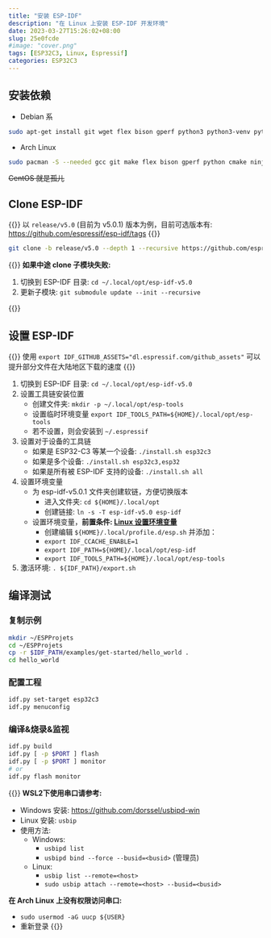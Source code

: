 ```yaml
---
title: "安装 ESP-IDF"
description: "在 Linux 上安装 ESP-IDF 开发环境"
date: 2023-03-27T15:26:02+08:00
slug: 25e0fcde
#image: "cover.png"
tags: [ESP32C3, Linux, Espressif]
categories: ESP32C3
---
```


## 安装依赖

- Debian 系

```bash
sudo apt-get install git wget flex bison gperf python3 python3-venv python3-setuptools cmake ninja-build ccache libffi-dev libssl-dev dfu-util libusb-1.0-0
```

- Arch Linux

```bash
sudo pacman -S --needed gcc git make flex bison gperf python cmake ninja ccache dfu-util libusb
```

~~CentOS 就是孤儿~~

## Clone ESP-IDF

{{<hint info>}}
以 `release/v5.0` (目前为 v5.0.1) 版本为例，目前可选版本有: <https://github.com/espressif/esp-idf/tags>
{{</hint>}}

```bash
git clone -b release/v5.0 --depth 1 --recursive https://github.com/espressif/esp-idf.git ${HOME}/.local/opt/esp-idf-v5.0
```

{{<hint info>}}
**如果中途 clone 子模块失败:**

1. 切换到 ESP-IDF 目录: `cd ~/.local/opt/esp-idf-v5.0`
2. 更新子模块: `git submodule update --init --recursive`

{{</hint>}}

## 设置 ESP-IDF

{{<hint info>}}
使用 `export IDF_GITHUB_ASSETS="dl.espressif.com/github_assets"` 可以提升部分文件在大陆地区下载的速度
{{</hint>}}

1. 切换到 ESP-IDF 目录: `cd ~/.local/opt/esp-idf-v5.0`
1. 设置工具链安装位置
    - 创建文件夹: `mkdir -p ~/.local/opt/esp-tools`
    - 设置临时环境变量 `export IDF_TOOLS_PATH=${HOME}/.local/opt/esp-tools`
    - 若不设置，则会安装到 `~/.espressif`
1. 设置对于设备的工具链
    - 如果是 ESP32-C3 等某一个设备: `./install.sh esp32c3`
    - 如果是多个设备: `./install.sh esp32c3,esp32`
    - 如果是所有被 ESP-IDF 支持的设备: `./install.sh all`
1. 设置环境变量
    - 为 esp-idf-v5.0.1 文件夹创建软链，方便切换版本
        - 进入文件夹: `cd ${HOME}/.local/opt`
        - 创建链接: `ln -s -T esp-idf-v5.0 esp-idf`
    - 设置环境变量，**前置条件: [Linux 设置环境变量](/post/0e62ab6b/)**
        - 创建编辑 `${HOME}/.local/profile.d/esp.sh` 并添加：
        - `export IDF_CCACHE_ENABLE=1`
        - `export IDF_PATH=${HOME}/.local/opt/esp-idf`
        - `export IDF_TOOLS_PATH=${HOME}/.local/opt/esp-tools`
1. 激活环境: `. ${IDF_PATH}/export.sh`

## 编译测试

### 复制示例

```bash
mkdir ~/ESPProjets
cd ~/ESPProjets
cp -r $IDF_PATH/examples/get-started/hello_world .
cd hello_world
```

### 配置工程

```bash
idf.py set-target esp32c3
idf.py menuconfig
```

### 编译&烧录&监视

```bash
idf.py build
idf.py [ -p $PORT ] flash
idf.py [ -p $PORT ] monitor
# or
idf.py flash monitor
```

{{<hint info>}}
**WSL2下使用串口请参考:**

- Windows 安装: <https://github.com/dorssel/usbipd-win>
- Linux 安装: `usbip`
- 使用方法:
    - Windows:
        - `usbipd list`
        - `usbipd bind --force --busid=<busid>` (管理员)
    - Linux:
        - `usbip list --remote=<host>`
        - `sudo usbip attach --remote=<host> --busid=<busid>`

**在 Arch Linux 上没有权限访问串口:**

- `sudo usermod -aG uucp ${USER}`
- 重新登录
{{</hint>}}
